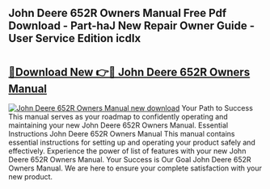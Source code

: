 ## John Deere 652R Owners Manual Free Pdf Download - Part-haJ New Repair Owner Guide - User Service Edition icdIx

# <h2><a href="http://bc97071.oget.top/?id=John+Deere+652R+Owners+Manual">🔗Download New 👉🔴 John Deere 652R Owners Manual</a></h2>

[![John Deere 652R Owners Manual new download](https://i.imgur.com/5g1atiW.png)](http://bc97071.oget.top/?id=John+Deere+652R+Owners+Manual)
Your Path to Success This manual serves as your roadmap to confidently operating and maintaining your new John Deere 652R Owners Manual. Essential Instructions John Deere 652R Owners Manual This manual contains essential instructions for setting up and operating your product safely and effectively. Experience the power of list of features with your new John Deere 652R Owners Manual. Your Success is Our Goal John Deere 652R Owners Manual. We are here to ensure your complete satisfaction with your new product.
